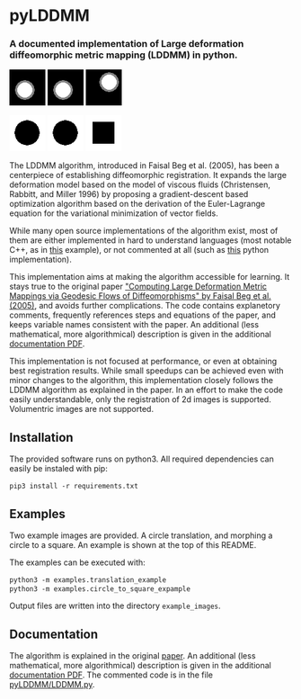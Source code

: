 # pyLDDMM
### A documented implementation of Large deformation diffeomorphic metric mapping (LDDMM) in python.

![I0](example_images/t0.png)
![transformation](example_images/out_translation.gif)
![I1](example_images/t1.png)

![I0](example_images/circle.png)
![transformation](example_images/out_c2s.gif)
![I1](example_images/square.png)

The LDDMM algorithm, introduced in Faisal Beg et al. (2005), has been a
centerpiece of establishing diffeomorphic registration. It expands the large
deformation model based on the model of viscous fluids (Christensen, Rabbitt, and Miller 1996) by proposing a gradient-descent based optimization
algorithm based on the derivation of the Euler-Lagrange equation for the
variational minimization of vector fields.

While many open source implementations of the algorithm exist, most of them are either implemented in hard to understand languages (most notable C++, as in [this](https://github.com/frankyeh/TIPL/blob/master/reg/lddmm.hpp) example), or not commented at all (such as [this](https://github.com/Ryo-Ito/image_registration) python implementation).

This implementation aims at making the algorithm accessible for learning. It stays true to the original paper ["Computing Large Deformation Metric Mappings via Geodesic Flows of Diffeomorphisms" by Faisal Beg et al. (2005)](ComputingLargeDeformationMetricMappingsviaGeodesicFlowsofDiffeomorphisms.pdf), and avoids further complications. The code contains explanetory comments, frequently references steps and equations of the paper, and keeps variable names consistent with the paper. An additional (less mathematical, more algorithmical) description is given in the additional [documentation PDF](LDDMMnotes.pdf).

This implementation is not focused at performance, or even at obtaining best registration results. While small speedups can be achieved even with minor changes to the algorithm, this implementation closely follows the LDDMM algorithm as explained in the paper. In an effort to make the code easily understandable, only the registration of 2d images is supported. Volumentric images are not supported. 

## Installation
The provided software runs on python3. All required dependencies can easily be instaled with pip:
```
pip3 install -r requirements.txt
```

## Examples
Two example images are provided. A circle translation, and morphing a circle to a square. An example is shown at the top of this README.

The examples can be executed with:
```
python3 -m examples.translation_example
python3 -m examples.circle_to_square_expample
```
Output files are written into the directory `example_images`.

## Documentation
The algorithm is explained in the original [paper](ComputingLargeDeformationMetricMappingsviaGeodesicFlowsofDiffeomorphisms.pdf).
An additional (less mathematical, more algorithmical) description is given in the additional [documentation PDF](LDDMMnotes.pdf).
The commented code is in the file [pyLDDMM/LDDMM.py](pyLDDMM/LDDMM.py). 
